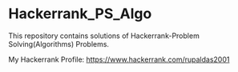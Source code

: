 # Hackerrank_PS_Algo

This repository contains solutions of Hackerrank-Problem Solving(Algorithms) Problems.

My Hackerrank Profile: https://www.hackerrank.com/rupaldas2001
